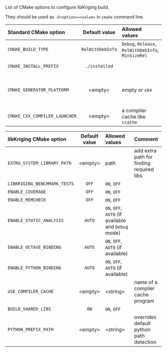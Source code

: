 List of CMake options to configure libKriging build.

They should be used as `-D<option>=<value>` in `cmake` command line.

| Standard CMake option       | Default value    | Allowed values                                      | Comment                                                     |
|:----------------------------|:----------------:|:----------------------------------------------------|:------------------------------------------------------------|
|`CMAKE_BUILD_TYPE`           | `RelWithDebInfo` | `Debug`, `Release`, `RelWithDebInfo`, `MinSizeRel`  |                                                             |
|`CMAKE_INSTALL_PREFIX`       | `./installed`    |                                                     | path to install libs                                        |
|`CMAKE_GENERATOR_PLATFORM`   | &lt;empty&gt;    | empty or `x64`                                      | should be set to `x64` on Windows to build 64bits target    |
|`CMAKE_CXX_COMPILER_LAUNCHER`| &lt;empty&gt;    | a compiler cache like `ccache`                      | to optimize recompilation                                   | 

| libKriging CMake option     | Default value    | Allowed values                                      | Comment                                                     |
|:----------------------------|:----------------:|:----------------------------------------------------|:------------------------------------------------------------|
|`EXTRA_SYSTEM_LIBRARY_PATH`  | &lt;empty&gt;    | path                                                | add extra path for finding required libs                    |
|`LIBKRIGING_BENCHMARK_TESTS` | `OFF`            | `ON`, `OFF`                                         |                                                             |
|`ENABLE_COVERAGE`            | `OFF`            | `ON`, `OFF`                                         |                                                             |
|`ENABLE_MEMCHECK`            | `OFF`            | `ON`, `OFF`                                         |                                                             |
|`ENABLE_STATIC_ANALYSIS`     | `AUTO`           | `ON`, `OFF`, `AUTO` (if available and `Debug` mode) |                                                             |
|`ENABLE_OCTAVE_BINDING`      | `AUTO`           | `ON`, `OFF`, `AUTO` (if available)                  |                                                             |
|`ENABLE_PYTHON_BINDING`      | `AUTO`           | `ON`, `OFF`, `AUTO` (if available)                  |                                                             |
|`USE_COMPILER_CACHE`         | &lt;empty&gt;    | &lt;string&gt;                                      | name of a compiler cache program                            |
|`BUILD_SHARED_LIBS`          | `ON`             | `ON`, `OFF`                                         |                                                             |
|`PYTHON_PREFIX_PATH`         | &lt;empty&gt;    | &lt;string&gt;                                      | overrides default python path detection                     |
